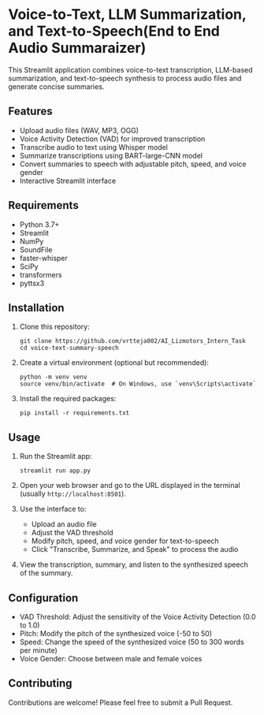 # Voice-to-Text, LLM Summarization, and Text-to-Speech(End to End Audio Summaraizer)

This Streamlit application combines voice-to-text transcription, LLM-based summarization, and text-to-speech synthesis to process audio files and generate concise summaries.

## Features

- Upload audio files (WAV, MP3, OGG)
- Voice Activity Detection (VAD) for improved transcription
- Transcribe audio to text using Whisper model
- Summarize transcriptions using BART-large-CNN model
- Convert summaries to speech with adjustable pitch, speed, and voice gender
- Interactive Streamlit interface

## Requirements

- Python 3.7+
- Streamlit
- NumPy
- SoundFile
- faster-whisper
- SciPy
- transformers
- pyttsx3

## Installation

1. Clone this repository:
   ```
   git clone https://github.com/vrtteja002/AI_Lizmotors_Intern_Task
   cd voice-text-summary-speech
   ```

2. Create a virtual environment (optional but recommended):
   ```
   python -m venv venv
   source venv/bin/activate  # On Windows, use `venv\Scripts\activate`
   ```

3. Install the required packages:
   ```
   pip install -r requirements.txt
   ```

## Usage

1. Run the Streamlit app:
   ```
   streamlit run app.py
   ```

2. Open your web browser and go to the URL displayed in the terminal (usually `http://localhost:8501`).

3. Use the interface to:
   - Upload an audio file
   - Adjust the VAD threshold
   - Modify pitch, speed, and voice gender for text-to-speech
   - Click "Transcribe, Summarize, and Speak" to process the audio

4. View the transcription, summary, and listen to the synthesized speech of the summary.

## Configuration

- VAD Threshold: Adjust the sensitivity of the Voice Activity Detection (0.0 to 1.0)
- Pitch: Modify the pitch of the synthesized voice (-50 to 50)
- Speed: Change the speed of the synthesized voice (50 to 300 words per minute)
- Voice Gender: Choose between male and female voices

## Contributing

Contributions are welcome! Please feel free to submit a Pull Request.
